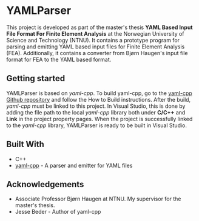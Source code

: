 # YAMLParser
This project is developed as part of the master's thesis **YAML Based Input File Format For Finite Element Analysis**
at the Norwegian University of Science and Technology (NTNU). It contains a prototype program for parsing and emitting YAML based
input files for Finite Element Analysis (FEA). Additionally, it contains a converter from Bjørn Haugen's input file format for FEA to 
the YAML based format.


## Getting started
YAMLParser is based on *yaml-cpp*. To build yaml-cpp, go to the [yaml-cpp Github repository](https://github.com/jbeder/yaml-cpp) and
follow the How to Build instructions. After the build, *yaml-cpp* must be linked to this project. In Visual Studio, this is done by
adding the file path to the local *yaml-cpp* library both under **C/C++** and **Link** in the project property pages. When the project
is successfully linked to the *yaml-cpp* library, YAMLParser is ready to be built in Visual Studio.

## Built With
* C++
* [yaml-cpp](https://github.com/jbeder/yaml-cpp) - A parser and emitter for YAML files

## Acknowledgements
* Associate Professor Bjørn Haugen at NTNU. My supervisor for the master's thesis.
* Jesse Beder - Author of yaml-cpp
